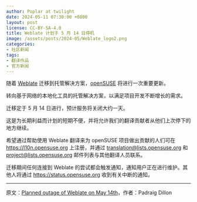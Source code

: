 ```yaml
---
author: Poplar at twilight
date: 2024-05-11 07:30:00 +0800
layout: post
license: CC-BY-SA-4.0
title: Weblate 计划于 5 月 14 日停机
image: /assets/posts/2024-05/Weblate_logo2.png
categories:
- 社区新闻
tags:
- 翻译作品
- 官方新闻
---
```


随着 [Weblate] 迁移到托管解决方案，[openSUSE] 将进行一次重要更新。

[Weblate]: https://l10n.opensuse.org/
[openSUSE]: https://www.opensuse.org/

转向基于网络的本地化工具的托管解决方案，以满足项目开发不断增长的需求。

迁移定于 5 月 14 日进行，预计服务将关闭大约一天。

这是为长期利益而计划的短期不便，并将允许我们的翻译贡献者从他们上次停下的地方继续。

希望通过帮助使用 Weblate 翻译来为 openSUSE 项目做出贡献的人们可在 <https://l10n.opensuse.org> 上注册，并通过 [translation@lists.opensuse.org] 和 [project@lists.opensuse.org] 邮件列表与其他翻译人员联系。

[translation@lists.opensuse.org]: https://lists.opensuse.org/archives/list/translation@lists.opensuse.org/
[project@lists.opensuse.org]: https://lists.opensuse.org/archives/list/project@lists.opensuse.org/

迁移期间任何连接到 Weblate 的尝试都会触发通知，通知用户正在进行维护。其他人将通过 <https://status.opensuse.org> 收到有关中断的通知。

------

原文：[Planned outage of Weblate on May 14th](https://news.opensuse.org/2024/05/09/weblate-outage/)，作者：Padraig Dillon